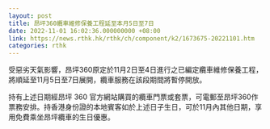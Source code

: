 ```yaml
---
layout: post
title: 昂坪360纜車維修保養工程延至本月5日至7日
date: 2022-11-01 16:02:36.000000000 +08:00
link: https://news.rthk.hk/rthk/ch/component/k2/1673675-20221101.htm
categories: rthk
---
```


受惡劣天氣影響，昂坪360原定於11月2日至4日進行之已編定纜車維修保養工程，將順延至11月5日至7日展開，纜車服務在該段期間將暫停開放。

持有上述日期經昂坪 360 官方網站購買的纜車門票或套票，可電郵至昂坪360作票務安排。持香港身份證的本地賓客如於上述日子生日，可於11月內其他日期，享用免費乘坐昂坪纜車的生日優惠。
